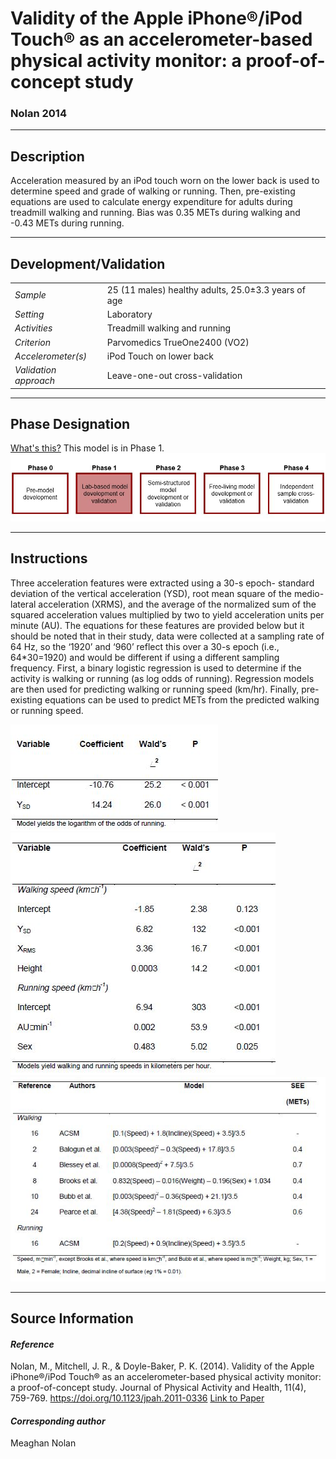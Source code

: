 # Validity of the Apple iPhone®/iPod Touch® as an accelerometer-based physical activity monitor: a proof-of-concept study
### Nolan 2014
---

## Description
Acceleration measured by an iPod touch worn on the lower back is used to determine speed and grade of walking or running. Then, pre-existing equations are used to calculate energy expenditure for adults during treadmill walking and running. Bias was 0.35 METs during walking and -0.43 METs during running.
 


---

## Development/Validation

|  |  |
| ------------- | ------------- |
| *Sample*  |25 (11 males) healthy adults, 25.0±3.3 years of age |
| *Setting*  |Laboratory |
| *Activities*  |Treadmill walking and running   |
| *Criterion* |Parvomedics TrueOne2400 (VO2)   |
| *Accelerometer(s)* |iPod Touch on lower back   |
| *Validation approach* |Leave-one-out cross-validation   |




---
## Phase Designation
[What's this?](https://github.com/clevengerkimberly/AccelerometerRepository/blob/a76916ebe2a6002b20cdc6ef39c889d62ce9d6ae/phase%20_images/phase.md)
This model is in Phase 1.
![image](https://github.com/clevengerkimberly/AccelerometerRepository/blob/main/phase%20_images/Phase1.JPG)

---
## Instructions
Three acceleration features were extracted using a 30-s epoch- standard deviation of the vertical acceleration (YSD), root mean square of the medio-lateral acceleration (XRMS), and the average of the normalized sum of the squared acceleration values multiplied by two to yield acceleration units per minute (AU). The equations for these features are provided below but it should be noted that in their study, data were collected at a sampling rate of 64 Hz, so the ‘1920’ and ‘960’ reflect this over a 30-s epoch (i.e., 64*30=1920) and would be different if using a different sampling frequency. First, a binary logistic regression is used to determine if the activity is walking or running (as log odds of running). Regression models are then used for predicting walking or running speed (km/hr). Finally, pre-existing equations can be used to predict METs from the predicted walking or running speed.

![image](https://github.com/clevengerkimberly/AccelerometerRepository/blob/main/Nolan2014/NolanLogistic.JPG)
![image](https://github.com/clevengerkimberly/AccelerometerRepository/blob/main/Nolan2014/Nolan.JPG)
![image](https://github.com/clevengerkimberly/AccelerometerRepository/blob/main/Nolan2014/NolanMETs.JPG)

---
## Source Information
#### *Reference*
Nolan, M., Mitchell, J. R., & Doyle-Baker, P. K. (2014). Validity of the Apple iPhone®/iPod Touch® as an accelerometer-based physical activity monitor: a proof-of-concept study. Journal of Physical Activity and Health, 11(4), 759-769. https://doi.org/10.1123/jpah.2011-0336 [Link to Paper](https://github.com/clevengerkimberly/AccelerometerRepository/blob/main/Nolan2014/Nolan.pdf)


#### *Corresponding author*
Meaghan Nolan
